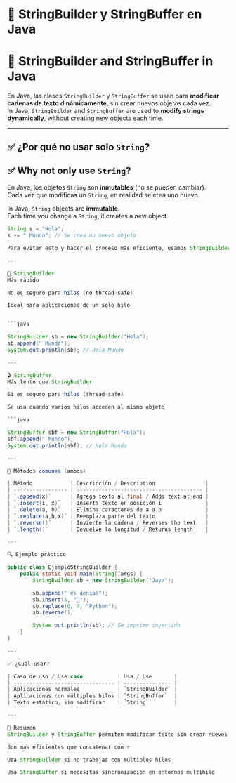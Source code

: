 # 🧵 StringBuilder y StringBuffer en Java  
# 🧵 StringBuilder and StringBuffer in Java

En Java, las clases `StringBuilder` y `StringBuffer` se usan para **modificar cadenas de texto dinámicamente**, sin crear nuevos objetos cada vez.  
In Java, `StringBuilder` and `StringBuffer` are used to **modify strings dynamically**, without creating new objects each time.

---

## ✅ ¿Por qué no usar solo `String`?  
## ✅ Why not only use `String`?

En Java, los objetos `String` son **inmutables** (no se pueden cambiar).  
Cada vez que modificas un `String`, en realidad se crea uno nuevo.

In Java, `String` objects are **immutable**.  
Each time you change a `String`, it creates a new object.

```java
String s = "Hola";
s += " Mundo"; // Se crea un nuevo objeto

Para evitar esto y hacer el proceso más eficiente, usamos StringBuilder o StringBuffer.

---

🔄 StringBuilder
Más rápido

No es seguro para hilos (no thread-safe)

Ideal para aplicaciones de un solo hilo


```java 

StringBuilder sb = new StringBuilder("Hola");
sb.append(" Mundo");
System.out.println(sb); // Hola Mundo

---

🔒 StringBuffer
Más lento que StringBuilder

Sí es seguro para hilos (thread-safe)

Se usa cuando varios hilos acceden al mismo objeto

```java

StringBuffer sbf = new StringBuffer("Hola");
sbf.append(" Mundo");
System.out.println(sbf); // Hola Mundo

---

🔧 Métodos comunes (ambos)

| Método            | Descripción / Description                |
| ----------------- | ---------------------------------------- |
| `.append(x)`      | Agrega texto al final / Adds text at end |
| `.insert(i, x)`   | Inserta texto en posición i              |
| `.delete(a, b)`   | Elimina caracteres de a a b              |
| `.replace(a,b,x)` | Reemplaza parte del texto                |
| `.reverse()`      | Invierte la cadena / Reverses the text   |
| `.length()`       | Devuelve la longitud / Returns length    |

---

🔍 Ejemplo práctico

public class EjemploStringBuilder {
    public static void main(String[]args) {
        StringBuilder sb = new StringBuilder("Java");

        sb.append(" es genial");
        sb.insert(5, "📌");
        sb.replace(0, 4, "Python");
        sb.reverse();

        System.out.println(sb); // Se imprime invertido
    }
}

---

✅ ¿Cuál usar?

| Caso de uso / Use case           | Usa / Use       |
| -------------------------------- | --------------- |
| Aplicaciones normales            | `StringBuilder` |
| Aplicaciones con múltiples hilos | `StringBuffer`  |
| Texto estático, sin modificar    | `String`        |

---

📌 Resumen
StringBuilder y StringBuffer permiten modificar texto sin crear nuevos objetos

Son más eficientes que concatenar con +

Usa StringBuilder si no trabajas con múltiples hilos

Usa StringBuffer si necesitas sincronización en entornos multihilo